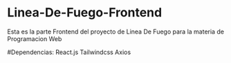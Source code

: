 # Linea-De-Fuego-Frontend
Esta es la parte Frontend del proyecto de Linea De Fuego para la materia de Programacion Web

#Dependencias:
React.js
Tailwindcss
Axios
